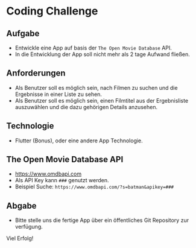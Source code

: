 # Coding Challenge

## Aufgabe
 - Entwickle eine App auf basis der `The Open Movie Database` API.
 - In die Entwicklung der App soll nicht mehr als 2 tage Aufwand fließen.

## Anforderungen
- Als Benutzer soll es möglich sein, nach Filmen zu suchen und die Ergebnisse in einer Liste zu sehen.
- Als Benutzer soll es möglich sein, einen Filmtitel aus der Ergebnisliste auszuwählen und die dazu gehörigen
Details anzusehen.

## Technologie
 - Flutter (Bonus), oder eine andere App Technologie.

## The Open Movie Database API
 - https://www.omdbapi.com
 - Als API Key kann `###` genutzt werden.
 - Beispiel Suche: `https://www.omdbapi.com/?s=batman&apikey=###`

## Abgabe
 - Bitte stelle uns die fertige App über ein öffentliches Git Repository zur verfügung.

Viel Erfolg!